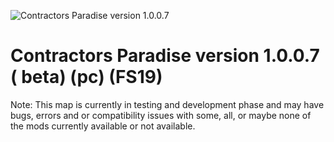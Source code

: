![Contractors Paradise version 1.0.0.7]()

# Contractors Paradise version 1.0.0.7 ( beta) (pc) (FS19)

Note: This map is currently in testing and development phase and may have bugs, errors and or compatibility issues with some, all, or maybe none of the mods currently available or not available.
